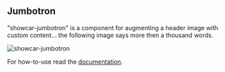 <h2>Jumbotron</h2>

"showcar-jumbotron" is a component for augmenting a header image with custom content... the following image says more then a thousand words.

<img src="/showcar-ui/docs/assets/images/showcar-jumbotron.jpg" alt="showcar-jumbotron">

For how-to-use read the <a href="https://github.com/AutoScout24/showcar-jumbotron" target="_blank">documentation</a>.